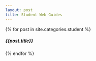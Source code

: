 ```yaml
---
layout: post
title: Student Web Guides
---
```


<div class="row">
	<div id="portofolio">
    {% for post in site.categories.student %}
		<div class="six columns">
			<h5><a href="{{post.url}}">{{post.title}}</a></h5>
			<div class="portofoliothumb">
				<img src="/images/guides/{{post.image}}" class="fourimage" alt=""/>
			</div>
		</div>
    {% endfor %}
	</div>
</div>

